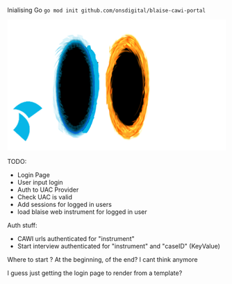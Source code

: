 Inialising Go
`go mod init github.com/onsdigital/blaise-cawi-portal`

![portal](./portal.gif)

TODO: 
- Login Page
- User input login
- Auth to UAC Provider
- Check UAC is valid
- Add sessions for logged in users
- load blaise web instrument for logged in user

Auth stuff:
- CAWI urls authenticated for "instrument"
- Start interview authenticated for "instrument" and "caseID" (KeyValue)


Where to start ? 
At the beginning, of the end?
I cant think anymore

I guess just getting the login page to render from a template?
